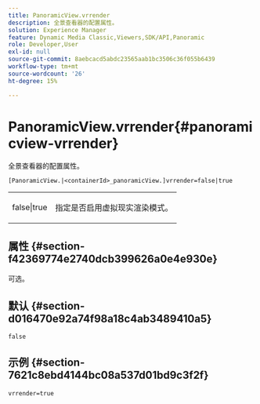 ```yaml
---
title: PanoramicView.vrrender
description: 全景查看器的配置属性。
solution: Experience Manager
feature: Dynamic Media Classic,Viewers,SDK/API,Panoramic
role: Developer,User
exl-id: null
source-git-commit: 8aebcacd5abdc23565aab1bc3506c36f055b6439
workflow-type: tm+mt
source-wordcount: '26'
ht-degree: 15%

---
```


# PanoramicView.vrrender{#panoramicview-vrrender}

全景查看器的配置属性。

`[PanoramicView.|<containerId>_panoramicView.]vrrender=false|true`

<table id="table_pan6483932C2482CA9794DDD7313FD7C"> 
 <tbody> 
  <tr> 
   <td colname="col1"> <p> <span class="codeph"> false|true</span> </p> </td> 
   <td colname="col2"> <p> 指定是否启用虚拟现实渲染模式。</p> </td> 
  </tr> 
 </tbody> 
</table>

## 属性 {#section-f42369774e2740dcb399626a0e4e930e}

可选。


## 默认 {#section-d016470e92a74f98a18c4ab3489410a5}

`false`

## 示例 {#section-7621c8ebd4144bc08a537d01bd9c3f2f}

```
vrrender=true
```
